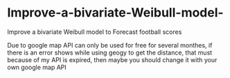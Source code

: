 # Improve-a-bivariate-Weibull-model-
Improve a bivariate Weibull model to Forecast football scores

Due to google map API can only be used for free for several monthes, if there is an error shows while using geogy to get the distance, that must because of my API is expired, then maybe you should change it with your own google map API
